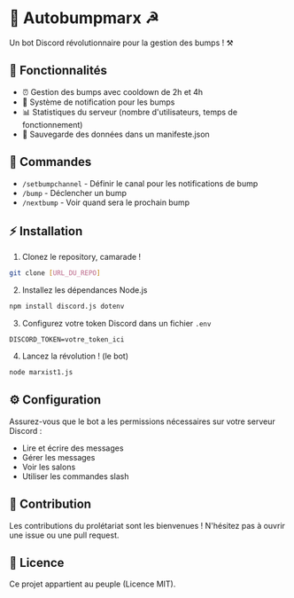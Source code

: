 # 🚩 Autobumpmarx ☭

Un bot Discord révolutionnaire pour la gestion des bumps ! ⚒️

## 🌟 Fonctionnalités

- ⏰ Gestion des bumps avec cooldown de 2h et 4h
- 📢 Système de notification pour les bumps
- 📊 Statistiques du serveur (nombre d'utilisateurs, temps de fonctionnement)
- 💾 Sauvegarde des données dans un manifeste.json

## 🤖 Commandes

- `/setbumpchannel` - Définir le canal pour les notifications de bump
- `/bump` - Déclencher un bump
- `/nextbump` - Voir quand sera le prochain bump

## ⚡ Installation

1. Clonez le repository, camarade !
```bash
git clone [URL_DU_REPO]
```

2. Installez les dépendances Node.js
```bash
npm install discord.js dotenv
```

3. Configurez votre token Discord dans un fichier `.env`
```
DISCORD_TOKEN=votre_token_ici
```

4. Lancez la révolution ! (le bot)
```bash
node marxist1.js
```

## ⚙️ Configuration

Assurez-vous que le bot a les permissions nécessaires sur votre serveur Discord :
- Lire et écrire des messages
- Gérer les messages
- Voir les salons
- Utiliser les commandes slash

## 🤝 Contribution

Les contributions du prolétariat sont les bienvenues ! N'hésitez pas à ouvrir une issue ou une pull request.

## 📜 Licence

Ce projet appartient au peuple (Licence MIT).
